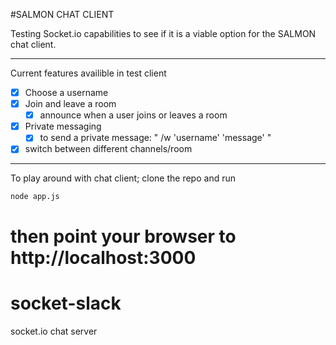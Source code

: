 #SALMON CHAT CLIENT

Testing Socket.io capabilities to see if it is a viable option for the SALMON chat client.

--------------------------------------------------
Current features availible in test client
- [x] Choose a username
- [x] Join and leave a room
  - [x] announce when a user joins or leaves a room
- [x] Private messaging 
  - [x] to send a private message: " /w 'username' 'message' "
- [x] switch between different channels/room

--------------------------------------------------
To play around with chat client; clone the repo and run
```
node app.js
```
then point your browser to http://localhost:3000
=======
# socket-slack
socket.io chat server

